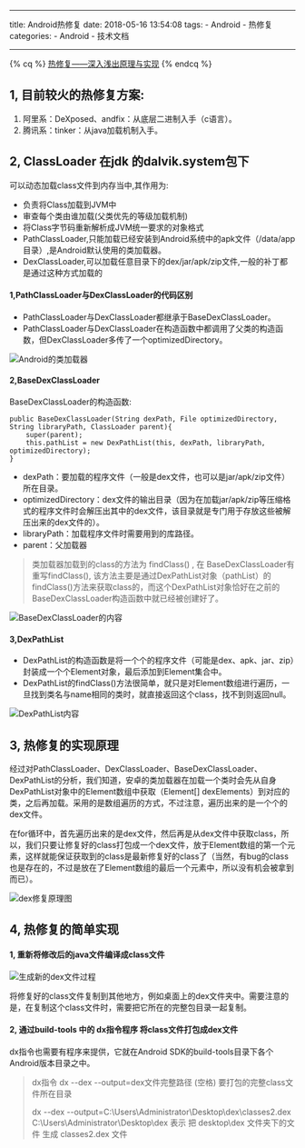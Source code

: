 
---

title: Android热修复
date: 2018-05-16 13:54:08
tags: 
    - Android
    - 热修复
categories: 
    - Android
    - 技术文档

---

<!-- 居中 -->
{% cq %} [热修复——深入浅出原理与实现](https://juejin.im/post/5a0ad2b551882531ba1077a2 "热修复——深入浅出原理与实现") {% endcq %}
## 1, 目前较火的热修复方案:

1. 阿里系：DeXposed、andfix：从底层二进制入手（c语言）。
2. 腾讯系：tinker：从java加载机制入手。

<!-- more -->

## 2, ClassLoader  在jdk 的dalvik.system包下
可以动态加载class文件到内存当中,其作用为:
- 负责将Class加载到JVM中
- 审查每个类由谁加载(父类优先的等级加载机制)
- 将Class字节码重新解析成JVM统一要求的对象格式
- PathClassLoader,只能加载已经安装到Android系统中的apk文件（/data/app目录）,是Android默认使用的类加载器。
- DexClassLoader,可以加载任意目录下的dex/jar/apk/zip文件,一般的补丁都是通过这种方式加载的

#### 1,PathClassLoader与DexClassLoader的代码区别 

- PathClassLoader与DexClassLoader都继承于BaseDexClassLoader。
- PathClassLoader与DexClassLoader在构造函数中都调用了父类的构造函数，但DexClassLoader多传了一个optimizedDirectory。

![Android的类加载器](https://user-gold-cdn.xitu.io/2017/11/14/15fba469740ee5d3?imageslim)

#### 2,BaseDexClassLoader
BaseDexClassLoader的构造函数:

	public BaseDexClassLoader(String dexPath, File optimizedDirectory, String libraryPath, ClassLoader parent){
        super(parent);
        this.pathList = new DexPathList(this, dexPath, libraryPath, optimizedDirectory);
    }

- dexPath：要加载的程序文件（一般是dex文件，也可以是jar/apk/zip文件）所在目录。
- optimizedDirectory：dex文件的输出目录（因为在加载jar/apk/zip等压缩格式的程序文件时会解压出其中的dex文件，该目录就是专门用于存放这些被解压出来的dex文件的）。
- libraryPath：加载程序文件时需要用到的库路径。
- parent：父加载器

> 类加载器加载到的class的方法为 findClass() , 在 BaseDexClassLoader有重写findClass(),
> 该方法主要是通过DexPathList对象（pathList）的findClass()方法来获取class的，而这个DexPathList对象恰好在之前的BaseDexClassLoader构造函数中就已经被创建好了。

![BaseDexClassLoader的内容](https://user-gold-cdn.xitu.io/2017/11/14/15fba4697333434b?imageslim)

#### 3,DexPathList
- DexPathList的构造函数是将一个个的程序文件（可能是dex、apk、jar、zip）封装成一个个Element对象，最后添加到Element集合中。
- DexPathList的findClass()方法很简单，就只是对Element数组进行遍历，一旦找到类名与name相同的类时，就直接返回这个class，找不到则返回null。

![DexPathList内容](https://user-gold-cdn.xitu.io/2017/11/14/15fba46975665b3b?imageslim)

## 3, 热修复的实现原理

经过对PathClassLoader、DexClassLoader、BaseDexClassLoader、DexPathList的分析，我们知道，安卓的类加载器在加载一个类时会先从自身DexPathList对象中的Element数组中获取（Element[] dexElements）到对应的类，之后再加载。采用的是数组遍历的方式，不过注意，遍历出来的是一个个的dex文件。

在for循环中，首先遍历出来的是dex文件，然后再是从dex文件中获取class，所以，我们只要让修复好的class打包成一个dex文件，放于Element数组的第一个元素，这样就能保证获取到的class是最新修复好的class了（当然，有bug的class也是存在的，不过是放在了Element数组的最后一个元素中，所以没有机会被拿到而已）。

![dex修复原理图](https://user-gold-cdn.xitu.io/2017/11/14/15fba469739e5b36?imageslim)

## 4, 热修复的简单实现

#### 1, 重新将修改后的java文件编译成class文件
![生成新的dex文件过程](https://user-gold-cdn.xitu.io/2017/11/14/15fba46977048892?imageslim)

将修复好的class文件复制到其他地方，例如桌面上的dex文件夹中。需要注意的是，在复制这个class文件时，需要把它所在的完整包目录一起复制。

#### 2, 通过build-tools 中的  dx指令程序 将class文件打包成dex文件
dx指令也需要有程序来提供，它就在Android SDK的build-tools目录下各个Android版本目录之中。

>  dx指令
>  dx --dex --output=dex文件完整路径 (空格) 要打包的完整class文件所在目录
>  
>  dx --dex --output=C:\Users\Administrator\Desktop\dex\classes2.dex C:\Users\Administrator\Desktop\dex
>  表示 把 desktop\dex 文件夹下的文件 生成 classes2.dex 文件
>  





